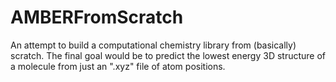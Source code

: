 # AMBERFromScratch
An attempt to build a computational chemistry library from (basically) scratch. The final goal would be to predict the lowest energy 3D structure of a molecule from just an ".xyz" file of atom positions.
